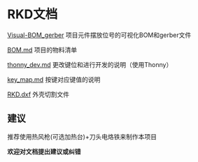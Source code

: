 # RKD文档

[Visual-BOM_gerber](Visual-BOM_gerber) 项目元件摆放位号的可视化BOM和gerber文件

[BOM.md](BOM.md) 项目的物料清单

[thonny_dev.md](thonny_dev.md) 更改键位和进行开发的说明（使用Thonny）

[key_map.md](key_map.md) 按键对应键值的说明

[RKD.dxf](RKD.dxf) 外壳切割文件

## 建议

推荐使用热风枪(可选加热台)+刀头电烙铁来制作本项目

**欢迎对文档提出建议或纠错**

